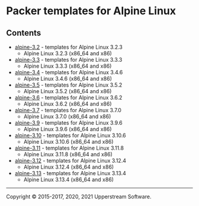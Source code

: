 # Packer templates for Alpine Linux

## Contents

* [alpine-3.2](alpine-3.2/README.mdown) - templates for Alpine Linux 3.2.3
  * Alpine Linux 3.2.3 (x86_64 and x86)
* [alpine-3.3](alpine-3.3/README.mdown) - templates for Alpine Linux 3.3.3
  * Alpine Linux 3.3.3 (x86_64 and x86)
* [alpine-3.4](alpine-3.4/README.mdown) - templates for Alpine Linux 3.4.6
  * Alpine Linux 3.4.6 (x86_64 and x86)
* [alpine-3.5](alpine-3.5/README.mdown) - templates for Alpine Linux 3.5.2
  * Alpine Linux 3.5.2 (x86_64 and x86)
* [alpine-3.6](alpine-3.6/README.mdown) - templates for Alpine Linux 3.6.2
  * Alpine Linux 3.6.2 (x86_64 and x86)
* [alpine-3.7](alpine-3.7/README.mdown) - templates for Alpine Linux 3.7.0
  * Alpine Linux 3.7.0 (x86_64 and x86)
* [alpine-3.9](alpine-3.9/README.mdown) - templates for Alpine Linux 3.9.6
  * Alpine Linux 3.9.6 (x86_64 and x86)
* [alpine-3.10](alpine-3.10/README.mdown) - templates for Alpine Linux 3.10.6
  * Alpine Linux 3.10.6 (x86_64 and x86)
* [alpine-3.11](alpine-3.11/README.mdown) - templates for Alpine Linux 3.11.8
  * Alpine Linux 3.11.8 (x86_64 and x86)
* [alpine-3.12](alpine-3.12/README.mdown) - templates for Alpine Linux 3.12.4
  * Alpine Linux 3.12.4 (x86_64 and x86)
* [alpine-3.13](alpine-3.13/README.mdown) - templates for Alpine Linux 3.13.4
  * Alpine Linux 3.13.4 (x86_64 and x86)

- - -

Copyright &copy; 2015-2017, 2020, 2021 Upperstream Software.
